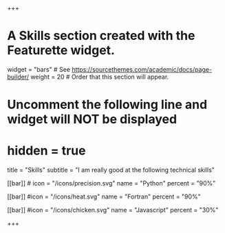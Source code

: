 +++
# A Skills section created with the Featurette widget.
widget = "bars"  # See https://sourcethemes.com/academic/docs/page-builder/
weight = 20  # Order that this section will appear.

# Uncomment the following line and widget will NOT be displayed
# hidden = true

title = "Skills"
subtitle = "I am really good at the following technical skills"

[[bar]]
	# icon = "/icons/precision.svg"
	name = "Python"
	percent = "90%"

[[bar]]
	#icon = "/icons/heat.svg"
	name = "Fortran"
	percent = "90%"

[[bar]]
	#icon = "/icons/chicken.svg"
	name = "Javascript"
	percent = "30%"

+++

